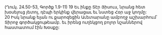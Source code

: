 (Ղուկ. 24.50-53, Գործք 1.9-11)
19 Եւ ինքը Տէր Յիսուս, նրանց հետ խօսելուց յետոյ, դէպի երկինք վերացաւ եւ նստեց Հօր աջ կողմը: 20 Իսկ նրանք ելան ու քարոզեցին Աւետարանը ամբողջ աշխարհում՝ Տիրոջ գործակցութեամբ. եւ իրենց ուղեկցող բոլոր նշաններով հաստատում էին Խօսքը:































